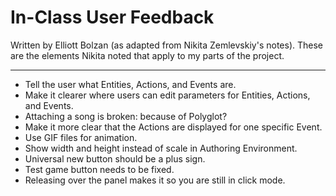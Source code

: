 In-Class User Feedback
======================
Written by Elliott Bolzan (as adapted from Nikita Zemlevskiy's notes). These are the elements Nikita noted that apply to my parts of the project.

--------------------

- Tell the user what Entities, Actions, and Events are.
- Make it clearer where users can edit parameters for Entities, Actions, and Events.
- Attaching a song is broken: because of Polyglot?
- Make it more clear that the Actions are displayed for one specific Event.
- Use GIF files for animation.
- Show width and height instead of scale in Authoring Environment.
- Universal new button should be a plus sign.
- Test game button needs to be fixed.
- Releasing over the panel makes it so you are still in click mode.